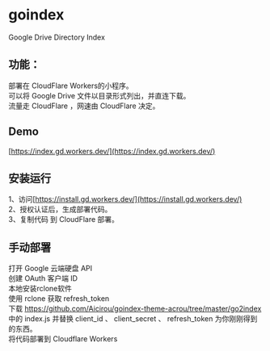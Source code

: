 # goindex
Google Drive Directory Index

## 功能：
部署在 CloudFlare Workers的小程序。  
可以将 Google Drive 文件以目录形式列出，并直连下载。  
流量走 CloudFlare ，网速由 CloudFlare 决定。

## Demo
[https://index.gd.workers.dev/](https://index.gd.workers.dev/)  

## 安装运行

1、访问[https://install.gd.workers.dev/](https://install.gd.workers.dev/)  
2、授权认证后，生成部署代码。  
3、复制代码 到 CloudFlare 部署。  

## 手动部署
打开 Google 云端硬盘 API  
创建 OAuth 客户端 ID  
本地安装rclone软件  
使用 rclone 获取 refresh_token   
下载 https://github.com/Aicirou/goindex-theme-acrou/tree/master/go2index 中的 index.js 并替换 client_id 、 client_secret 、 refresh_token 为你刚刚得到的东西。  
将代码部署到 Cloudflare Workers  
